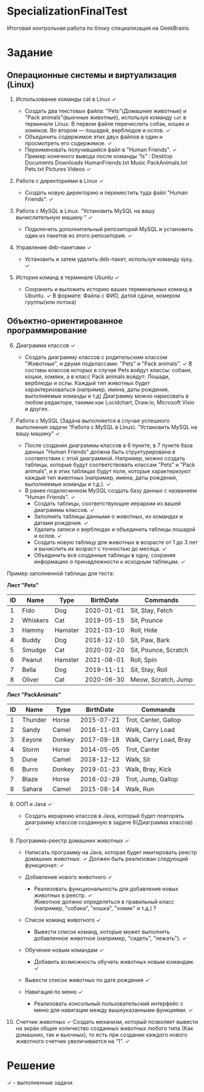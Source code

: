 # SpecializationFinalTest
Итоговая контрольная работа по блоку специализация на GeekBrains.

# Задание

## Операционные системы и виртуализация (Linux)

1. Использование команды cat в Linux ✓
   - Создать два текстовых файла: "Pets"(Домашние животные) и "Pack animals"(вьючные животные), используя команду `cat` в терминале Linux. В первом файле перечислить собак, кошек и хомяков. Во втором — лошадей, верблюдов и ослов. ✓
   - Объединить содержимое этих двух файлов в один и просмотреть его содержимое. ✓
   - Переименовать получившийся файл в "Human Friends". ✓
Пример конечного вывода после команды “ls” :
Desktop Documents Downloads  HumanFriends.txt  Music  PackAnimals.txt  Pets.txt  Pictures  Videos ✓

2. Работа с директориями в Linux ✓
   - Создать новую директорию и переместить туда файл "Human Friends". ✓

3. Работа с MySQL в Linux. “Установить MySQL на вашу вычислительную машину ” ✓
   - Подключить дополнительный репозиторий MySQL и установить один из пакетов из этого репозитория. ✓

4. Управление deb-пакетами ✓
   - Установить и затем удалить deb-пакет, используя команду `dpkg`. ✓

5. История команд в терминале Ubuntu ✓
   - Сохранить и выложить историю ваших терминальных команд в Ubuntu. ✓
В формате: Файла с ФИО, датой сдачи, номером группы(или потока)


## Объектно-ориентированное программирование 

6. Диаграмма классов ✓
   - Создать диаграмму классов с родительским классом "Животные", и двумя подклассами: "Pets" и "Pack animals". ✓
В составы классов которых в случае Pets войдут классы: собаки, кошки, хомяки, а в класс Pack animals войдут: Лошади, верблюды и ослы.
Каждый тип животных будет характеризоваться (например, имена, даты рождения, выполняемые команды и т.д)
Диаграмму можно нарисовать в любом редакторе, такими как Lucidchart, Draw.io, Microsoft Visio и других.

7. Работа с MySQL (Задача выполняется в случае успешного выполнения задачи “Работа с MySQL в Linux). “Установить MySQL на вашу машину” ✓

    - После создания диаграммы классов в 6 пункте, в 7 пункте база данных "Human Friends" должна быть структурирована в соответствии с этой диаграммой. Например, можно создать таблицы, которые будут соответствовать классам "Pets" и "Pack animals", и в этих таблицах будут поля, которые характеризуют каждый тип животных (например, имена, даты рождения, выполняемые команды и т.д.). ✓
    - В ранее подключенном MySQL создать базу данных с названием "Human Friends". ✓
        - Создать таблицы, соответствующие иерархии из вашей диаграммы классов. ✓
        - Заполнить таблицы данными о животных, их командах и датами рождения. ✓
        - Удалить записи о верблюдах и объединить таблицы лошадей и ослов. ✓
        - Создать новую таблицу для животных в возрасте от 1 до 3 лет и вычислить их возраст с точностью до месяца. ✓
        - Объединить все созданные таблицы в одну, сохраняя информацию о принадлежности к исходным таблицам. ✓

Пример заполненной таблицы для теста:

**Лист "Pets"**

|      ID     |      Name       |      Type      |      BirthDate     |      Commands                 |
|-------------|-----------------|----------------|--------------------|-------------------------------|
|     1       |     Fido        |     Dog        |     2020-01-01     |     Sit, Stay,   Fetch        |
|     2       |     Whiskers    |     Cat        |     2019-05-15     |     Sit, Pounce               |
|     3       |     Hammy       |     Hamster    |     2021-03-10     |     Roll, Hide                |
|     4       |     Buddy       |     Dog        |     2018-12-10     |     Sit, Paw, Bark            |
|     5       |     Smudge      |     Cat        |     2020-02-20     |     Sit, Pounce,   Scratch    |
|     6       |     Peanut      |     Hamster    |     2021-08-01     |     Roll, Spin                |
|     7       |     Bella       |     Dog        |     2019-11-11     |     Sit, Stay, Roll           |
|     8       |     Oliver      |     Cat        |     2020-06-30     |     Meow, Scratch,   Jump     |


 **Лист "PackAnimals"**

|      ID     |      Name      |      Type     |      BirthDate     |      Commands                   |
|-------------|----------------|---------------|--------------------|---------------------------------|
|     1       |     Thunder    |     Horse     |     2015-07-21     |     Trot, Canter,   Gallop      |
|     2       |     Sandy      |     Camel     |     2016-11-03     |     Walk, Carry   Load          |
|     3       |     Eeyore     |     Donkey    |     2017-09-18     |     Walk, Carry   Load, Bray    |
|     4       |     Storm      |     Horse     |     2014-05-05     |     Trot, Canter                |
|     5       |     Dune       |     Camel     |     2018-12-12     |     Walk, Sit                   |
|     6       |     Burro      |     Donkey    |     2019-01-23     |     Walk, Bray, Kick            |
|     7       |     Blaze      |     Horse     |     2016-02-29     |     Trot, Jump, Gallop          |
|     8       |     Sahara     |     Camel     |     2015-08-14     |     Walk, Run                   |


8. ООП и Java ✓
   - Создать иерархию классов в Java, который будет повторять диаграмму классов созданную в задаче 6(Диаграмма классов) . ✓

9. Программа-реестр домашних животных ✓
    - Написать программу на Java, которая будет имитировать реестр домашних животных. ✓
Должен быть реализован следующий функционал: ✓
    
    - Добавление нового животного ✓
        - Реализовать функциональность для добавления новых животных в реестр. ✓  
 Животное должно определяться в правильный класс (например, "собака", "кошка", "хомяк" и т.д.) ? 
        
 
    - Список команд животного ✓
        - Вывести список команд, которые может выполнять добавленное животное (например, "сидеть", "лежать"). ✓
        
    - Обучение новым командам ✓
        - Добавить возможность обучать животных новым командам. ✓
    - Вывести список животных по дате рождения ✓

    - Навигация по меню ✓
        - Реализовать консольный пользовательский интерфейс с меню для навигации между вышеуказанными функциями. ✓
        
10. Счетчик животных  ✓
Создать механизм, который позволяет вывести на экран общее количество созданных животных любого типа (Как домашних, так и вьючных), то есть при создании каждого нового животного счетчик увеличивается на “1”.  ✓


# Решение

✓ - выполненные задачи